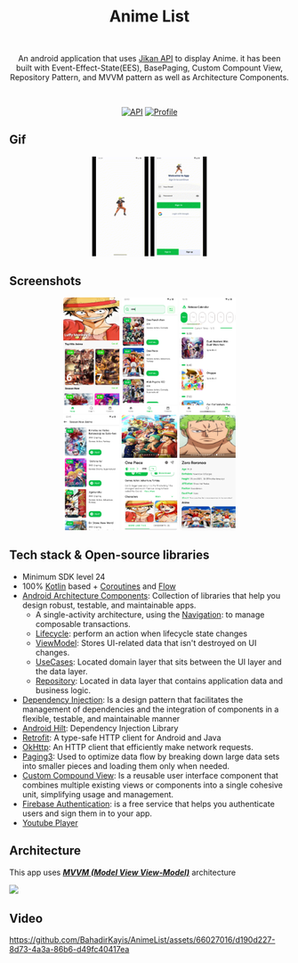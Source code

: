 <h1 align="center">Anime List</h1></br>
<p align="center" >  
An android application that uses <a href="https://docs.api.jikan.moe">Jikan API</a>  to display Anime. it has been built with Event-Effect-State(EES), BasePaging, Custom Compount View, Repository Pattern, and MVVM pattern as well as Architecture Components.
</p>
</br>
<p align="center">
 <a href="https://android-arsenal.com/api?level=24"><img alt="API" src="https://img.shields.io/badge/API-24%2B-brightgreen.svg?style=flat"/></a>
 <a href="https://github.com/BahadirKayis"><img alt="Profile" src="https://img.shields.io/badge/GitHub-BahadirKayis-darkblue"/></a> 
</p>

## Gif
<p align="center">
<img src="/animePhoto/splash.gif" width="20%"/>
<img src="animePhoto/singInUp.gif" width="20%"/>
</p>

## Screenshots
<p align="center">
<img src="/animePhoto/home.png" width="20%"/>
<img src="/animePhoto/search.png" width="20%"/>
<img src="/animePhoto/schedule.png" width="20%"/>
</br>
<img src="/animePhoto/see_all.png" width="20%"/> 
<img src="/animePhoto/detail.png" width="20%"/>
<img src="/animePhoto/character.png" width="20%"/>
</p>

## Tech stack & Open-source libraries
- Minimum SDK level 24
- 100% [Kotlin](https://kotlinlang.org/) based + [Coroutines](https://github.com/Kotlin/kotlinx.coroutines) and [Flow](https://developer.android.com/kotlin/flow)
- [Android Architecture Components](https://developer.android.com/topic/libraries/architecture): Collection of libraries that help you design robust, testable, and maintainable apps.
  -  A single-activity architecture, using the [Navigation](https://developer.android.com/guide/navigation): to manage composable transactions.
  - [Lifecycle](https://developer.android.com/topic/libraries/architecture/lifecycle): perform an action when lifecycle state changes
  - [ViewModel](https://developer.android.com/topic/libraries/architecture/viewmodel): Stores UI-related data that isn't destroyed on UI changes. 
  - [UseCases](https://developer.android.com/topic/architecture/domain-layer): Located domain layer that sits between the UI layer and the data layer. 
  - [Repository](https://developer.android.com/topic/architecture/data-layer): Located in data layer that contains application data and business logic.
- [Dependency Injection](https://developer.android.com/training/dependency-injection): Is a design pattern that facilitates the management of dependencies and the integration of components in a flexible, testable, and maintainable manner
- [Android Hilt](https://developer.android.com/training/dependency-injection/hilt-android): Dependency Injection Library
- [Retrofit](https://square.github.io/retrofit/): A type-safe HTTP client for Android and Java
- [OkHttp](https://square.github.io/okhttp/): An HTTP client that efficiently make network requests.
- [Paging3](https://developer.android.com/topic/libraries/architecture/paging/v3-migration): Used to optimize data flow by breaking down large data sets into smaller pieces and loading them only when needed.
- [Custom Compound View](https://www.youtube.com/watch?v=UmjiAIsIDw0&ab_channel=EmreHamurcu): Is a reusable user interface component that combines multiple existing views or components into a single cohesive unit, simplifying usage and management.
- [Firebase Authentication](https://firebase.google.com/docs/auth?hl=tr): is a free service that helps you authenticate users and sign them in to your app.
- [Youtube Player](https://github.com/PierfrancescoSoffritti/android-youtube-player)
  
## Architecture
This app uses [***MVVM (Model View View-Model)***](https://developer.android.com/jetpack/docs/guide#recommended-app-arch) architecture

![](https://user-images.githubusercontent.com/21035435/69536839-9f4c8e80-0fa0-11ea-85ee-d7823e5a46b0.png)

## Video
https://github.com/BahadirKayis/AnimeList/assets/66027016/d190d227-8d73-4a3a-86b6-d49fc40417ea




